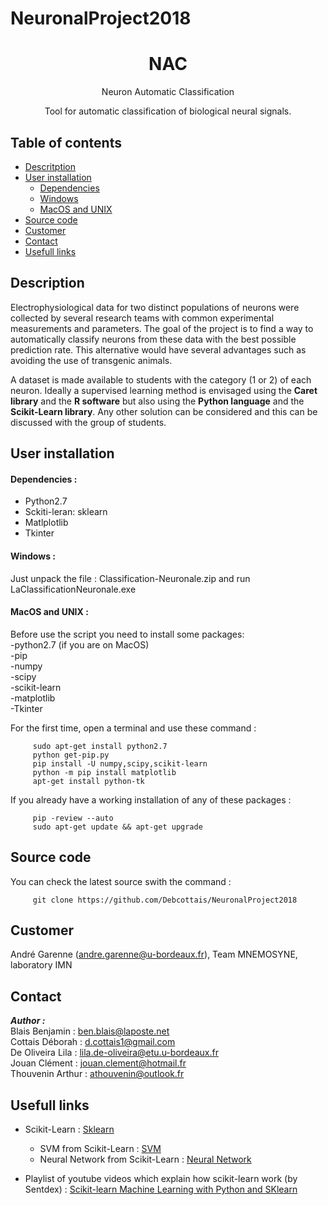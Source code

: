 # NeuronalProject2018
<h1 align="center">NAC</h1>
<p align="center">Neuron Automatic Classification</p>
<p align="center">Tool for automatic classification of biological neural signals.</p>

## Table of contents

- [Descritption](#description)
- [User installation](#user-installation)
  - [Dependencies](#dependencies)
  - [Windows](#windows)
  - [MacOS and UNIX](#macos-unix)
- [Source code](#source-code)
- [Customer](#customer)
- [Contact](#contact)
- [Usefull links](#usefull-links)

<a name="description"></a>
## Description 

Electrophysiological data for two distinct populations of neurons were collected by several research teams with common experimental measurements and parameters. The goal of the project is to find a way to automatically classify neurons from these data with the best possible prediction rate. This alternative would have several advantages such as avoiding the use of transgenic animals.

A dataset is made available to students with the category (1 or 2) of each neuron. Ideally a supervised learning method is envisaged using the **Caret library** and the **R software** but also using the **Python language** and the **Scikit-Learn library**. Any other solution can be considered and this can be discussed with the group of students.

<a name="user-installation"></a>
## User installation 

<a name="dependencies"></a>
#### Dependencies : 
- Python2.7
- Sckiti-leran: sklearn
- Matlplotlib
- Tkinter

<a name="windows"></a>
#### Windows :
Just unpack the file : Classification-Neuronale.zip 
and run LaClassificationNeuronale.exe

<a name="macos-unix"></a>
#### MacOS and UNIX :
Before use the script you need to install some packages:  
  -python2.7 (if you are on MacOS)  
  -pip  
  -numpy  
  -scipy  
  -scikit-learn  
  -matplotlib  
  -Tkinter  

For the first time, open a terminal and use these command :
<pre><code>     sudo apt-get install python2.7
     python get-pip.py
     pip install -U numpy,scipy,scikit-learn
     python -m pip install matplotlib
     apt-get install python-tk</code></pre>

If you already have a working installation of any of these packages :
  <pre><code>     pip -review --auto
     sudo apt-get update && apt-get upgrade</code></pre>

<a name="source-code"></a>
## Source code 
You can check the latest source swith the command :
<pre><code>     git clone https://github.com/Debcottais/NeuronalProject2018</code></pre>

<a name="customer"></a>
## Customer 
André Garenne (andre.garenne@u-bordeaux.fr), Team MNEMOSYNE, laboratory IMN

<a name="contact"></a>
## Contact

***Author :***  
  Blais Benjamin : ben.blais@laposte.net  
  Cottais Déborah : d.cottais1@gmail.com  
  De Oliveira Lila : lila.de-oliveira@etu.u-bordeaux.fr  
  Jouan Clément : jouan.clement@hotmail.fr  
  Thouvenin Arthur : athouvenin@outlook.fr


<a name="usefull-links"></a>
## Usefull links

- Scikit-Learn : [Sklearn](http://scikit-learn.org/stable/index.html# "Link to Scikit-Learn website")
  - SVM from Scikit-Learn : [SVM](http://scikit-learn.org/stable/modules/svm.html "Link to SVM documentation from Sklearn")
  - Neural Network from Scikit-Learn : [Neural Network](http://scikit-learn.org/stable/modules/neural_networks_supervised.html "Link to Neural Network documentation from Sklearn")
  
- Playlist of youtube videos which explain how scikit-learn work (by Sentdex) : [Scikit-learn Machine Learning with Python and SKlearn](https://www.youtube.com/watch?v=URTZ2jKCgBc&list=PLQVvvaa0QuDd0flgGphKCej-9jp-QdzZ3 "Scikit-learn Machine Learning with Python and SKlearn")
